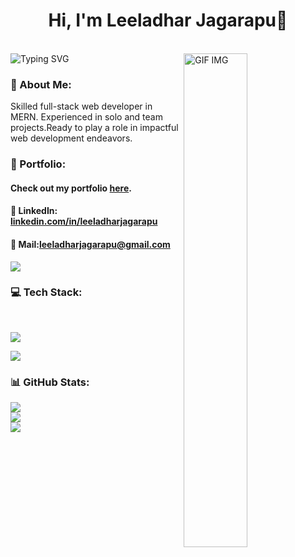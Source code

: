 
<h1 align="center"> Hi, I'm Leeladhar Jagarapu👋</h1> 
<br/>

<img src="https://readme-typing-svg.demolab.com?font=Fira+Code&weight=600&size=22&duration=4000&pause=600&random=false&width=435&lines=Full+Stack+Web+Developer" alt="Typing SVG" />
<img align="right" src="https://i.pinimg.com/originals/66/83/3e/66833e07d6fb9eb5d724e47d0c814285.gif" alt="GIF IMG" width="45%" />
<h3>💫 About Me:</h3>
Skilled full-stack web developer in MERN. Experienced in solo and team projects.Ready to play a role in impactful web development endeavors.
<br/> 

### 💼 Portfolio:

#### Check out my portfolio [here](https://leeladhar206.github.io/).
  
####  🔗 LinkedIn: <a href="https://www.linkedin.com/in/leeladharjagarapu/">linkedin.com/in/leeladharjagarapu</a>
####  📨 Mail:<a href="mailto:leeladharjagarapu@gmail.com">leeladharjagarapu@gmail.com</a>
      

<img src='https://raw.githubusercontent.com/andreasbm/readme/master/assets/lines/colored.png' />

### 💻 Tech Stack:
<br/>
<p align="left">
  <a href="https://skillicons.dev">
    <img src="https://skillicons.dev/icons?i=html,css,js,git,react,redux,nodejs,express,mongodb" />
  </a>
</p>
<img src='https://raw.githubusercontent.com/andreasbm/readme/master/assets/lines/colored.png' />

### 📊 GitHub Stats:
![](https://github-readme-stats.vercel.app/api/top-langs/?username=Leeladhar206&theme=transparent&hide_border=false&include_all_commits=false&count_private=false&layout=compact)<br/>
![](https://github-readme-stats.vercel.app/api?username=Leeladhar206&theme=transparent&hide_border=false&include_all_commits=false&count_private=false)<br/>
<img src='https://raw.githubusercontent.com/andreasbm/readme/master/assets/lines/colored.png' />
